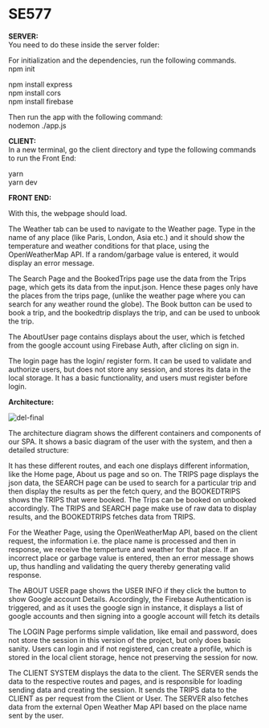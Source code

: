 # SE577

**SERVER:** <br />
You need to do these inside the server folder:  <br />

For initialization and the dependencies, run the following commands. <br />
npm init <br />

npm install express <br />
npm install cors <br />
npm install firebase <br />

Then run the app with the following command: <br />
nodemon ./app.js <br />

**CLIENT:** <br />
In a new terminal, go the client directory and type the following commands to run the Front End: <br />

yarn <br />
yarn dev <br />

**FRONT END:** <br />

With this, the webpage should load. <br />

The Weather tab can be used to navigate to the Weather page. Type in the name of any place (like Paris, London, Asia etc.) and it should show the temperature and weather conditions for that place, using the OpenWeatherMap API.
If a random/garbage value is entered, it would display an error message.

The Search Page and the BookedTrips page use the data from the Trips page, which gets its data from the input.json. Hence these pages only have the places from the trips page, (unlike the weather page where you can search for any weather round the globe). The Book button can be used to book a trip, and the bookedtrip displays the trip, and can be used to unbook the trip.

The AboutUser page contains displays about the user, which is fetched from the google account using Firebase Auth, after clicling on sign in.

The login page has the login/ register form. It can be used to validate and authorize users, but does not store any session, and stores its data in the local storage. It has a basic functionality, and users must register before login. <br />

**Architecture:**  <br />

<!-- ![del4-diagram](https://github.com/dr3248/SE577/assets/55326813/cf5dc9c0-f358-48d8-ba30-f34030e93013)
 -->
![del-final](https://github.com/dr3248/SE577/assets/55326813/78ca117a-5356-482a-b259-590c182c0888)



The architecture diagram shows the different containers and components of our SPA. It shows a basic diagram of the user with the system, and then a detailed structure:

It has these different routes, and each one displays different information, like the Home page, About us page and so on. The TRIPS page displays the json data, the SEARCH page can be used to search for a particular trip and then display the results as per the fetch query, and the BOOKEDTRIPS shows the TRIPS that were booked. The Trips can be booked on unbooked accordingly. The TRIPS and SEARCH page make use of raw data to display results, and the BOOKEDTRIPS fetches data from TRIPS.

For the Weather Page, using the OpenWeatherMap API, based on the client request, the information i.e. the place name is processed and then in response, we receive the temperture and weather for that place. If an incorrect place or garbage value is entered, then an error message shows up, thus handling and validating the query thereby generating valid response.

The ABOUT USER page shows the USER INFO if they click the button to show Google account Details. Accordingly, the Firebase Authentication is triggered, and as it uses the google sign in instance, it displays a list of google accounts and then signing into a google account will fetch its details

The LOGIN Page performs simple validation, like email and password, does not store the session in this version of the project, but only does basic sanity. Users can login and if not registered, can create a profile, which is stored in the local client storage, hence not preserving the session for now.

The CLIENT SYSTEM displays the data to the client. The SERVER sends the data to the respective routes and pages, and is responsible for loading sending data and creating the session. It sends the TRIPS data to the CLIENT as per request from the Client or User. The SERVER also fetches data from the external Open Weather Map API based on the place name sent by the user.
